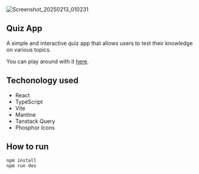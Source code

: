 ![Screenshot_20250213_010231](https://github.com/user-attachments/assets/65a1bdf7-e11a-47e7-af62-4ae2eba7b392)

## Quiz App
A simple and interactive quiz app that allows users to test their knowledge on various topics.

You can play around with it [here](https://maslowskilukasz.github.io/react-quiz/).

## Techonology used
- React
- TypeScript
- Vite
- Mantine
- Tanstack Query
- Phosphor Icons

## How to run
```
npm install
npm run dev
```
